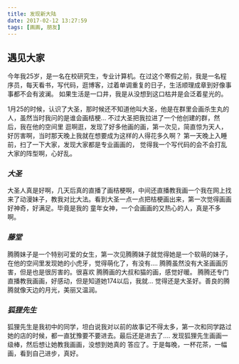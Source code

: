 ```yaml
---
title: 发现新大陆
date: 2017-02-12 13:27:59
tags: [画画, 朋友]
---
```


## <b>遇见大家</b>

  今年我25岁，是一名在校研究生，专业计算机。在过这个寒假之前，我是一名程序员，每天看书，写代码，逛博客，过着单调重复的日子，生活顺理成章到好像事事都不会有波澜。
  如果生活是一口井，我是从没想到这口枯井是会泛着星光的。
  
  1月25的时候，认识了大圣，那时候还不知道他叫大圣，他是在群里会画杀生丸的人，虽然当时我问的是谁会画桔梗... 不过大圣把我拉进了一个他创建的群，然后，我在他的空间里
  逛啊逛，发现了好多他画的画，第一次见，简直惊为天人，好厉害啊，当时那天晚上我就在想要成为这样的人得花多久啊？ 第一天晚上入睡前，扫了一下大家，发现大家都是专业画画的，
  觉得我一个写代码的会不会打乱大家的阵型啊，心好乱。

  <!--more-->
### <i>大圣</i>
  大圣人真是好啊，几天后真的直播了画桔梗啊，中间还直播教我画一个我在网上找来了动漫妹子，教我对比大法。看到大圣一点一点把桔梗画出来，第一次觉得画画好神奇，好满足。毕竟是我的
  童年女神，一个会画画的又热心的人，真是不多啊。 

### <i>藤堂</i>
  腾腾妹子是一个特别可爱的女生，第一次见腾腾妹子就觉得她是一个软萌的妹子，在他的空间里发现她的小虎牙，觉得萌化了，有没有.... 腾腾虽然没有大圣画画厉害，但是也是很厉害的。很喜欢
  腾腾画的大叔和猫的画，感觉好暖。 腾腾还专门直播教我画画，好感动，但是知道她174以后，我就... 觉得还是大圣好。善良的腾腾就像天边的月光，美丽又温润。 

### <i>狐狸先生</i>
  狐狸先生是我初中的同学，坦白说我对以前的故事记不得太多，第一次和同学路过她的店的时候，都一直犹豫要不要进去。最后还是进去了.... 发现狐狸先生画画一级棒，然后想让她教我画画，没想到她真的
  答应了。于是每晚，一杯花茶，一幅画，看到自己进步，真好。  



